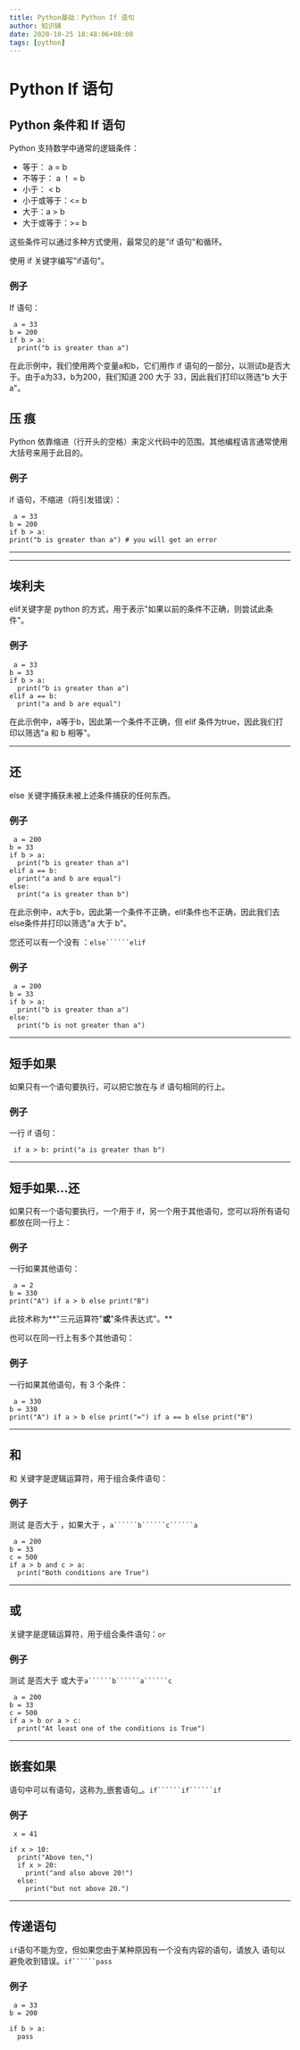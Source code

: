 ```yaml
---
title: Python基础：Python If 语句
author: 知识铺
date: 2020-10-25 18:48:06+08:00
tags: [python]
---
```


# Python If 语句

## Python 条件和 If 语句

Python 支持数学中通常的逻辑条件：

* 等于： a = b
* 不等于： a ！ = b
* 小于： < b
* 小于或等于：<= b
* 大于：a > b
* 大于或等于：>= b

这些条件可以通过多种方式使用，最常见的是"if 语句"和循环。

使用 if 关键字编写"if语句"。

### 例子

If 语句：

```
 a = 33
b = 200
if b > a:
  print("b is greater than a")

```

在此示例中，我们使用两个变量a和b，它们用作 if 语句的一部分，以测试b是否大于。由于a为33，b为200，我们知道 200 大于 33，因此我们打印以筛选"b 大于 a"。

## 压 痕

Python 依靠缩进（行开头的空格）来定义代码中的范围。其他编程语言通常使用大括号来用于此目的。

### 例子

if 语句，不缩进（将引发错误）：

```
 a = 33
b = 200
if b > a:
print("b is greater than a") # you will get an error

```

---

---

## 埃利夫

elif关键字是 python 的方式，用于表示"如果以前的条件不正确，则尝试此条件"。

### 例子

```
 a = 33
b = 33
if b > a:
  print("b is greater than a")
elif a == b:
  print("a and b are equal") 

```

在此示例中，a等于b，因此第一个条件不正确，但 elif 条件为true，因此我们打印以筛选"a 和 b 相等"。

---

## 还

else 关键字捕获未被上述条件捕获的任何东西。

### 例子

```
 a = 200
b = 33
if b > a:
  print("b is greater than a")
elif a == b:
  print("a and b are equal")
else:
  print("a is greater than b") 

```

在此示例中，a大于b，因此第一个条件不正确，elif条件也不正确，因此我们去 else条件并打印以筛选"a 大于 b"。

<font _mstmutation="1" _msthash="103896" _msttexthash="45277999">您还可以有一个没有 ：</font>``else``````elif``

### 例子

```
 a = 200
b = 33
if b > a:
  print("b is greater than a")
else:
  print("b is not greater than a") 

```

---

## 短手如果

如果只有一个语句要执行，可以把它放在与 if 语句相同的行上。

### 例子

一行 if 语句：

```
 if a > b: print("a is greater than b")

```

---

## 短手如果...还

如果只有一个语句要执行，一个用于 if，另一个用于其他语句，您可以将所有语句都放在同一行上：

### 例子

一行如果其他语句：

```
 a = 2
b = 330
print("A") if a > b else print("B")

```

此技术称为**"三元运算符"**或**"条件表达式"。**

也可以在同一行上有多个其他语句：

### 例子

一行如果其他语句，有 3 个条件：

```
 a = 330
b = 330
print("A") if a > b else print("=") if a == b else print("B")

```

---

## 和

和 关键字是逻辑运算符，用于组合条件语句：

### 例子

<font _mstmutation="1" _msthash="222430" _msttexthash="63377587">测试 是否大于 ，如果大于 ，</font>``a``````b``````c``````a``

```
 a = 200
b = 33
c = 500
if a > b and c > a:
  print("Both conditions are True") 

```

---

## 或

<font _mstmutation="1" _msthash="104845" _msttexthash="131312285">关键字是逻辑运算符，用于组合条件语句：</font>``or``

### 例子

<font _mstmutation="1" _msthash="221533" _msttexthash="30849715">测试 是否大于 或大于</font>``a``````b``````a``````c``

```
 a = 200
b = 33
c = 500
if a > b or a > c:
  print("At least one of the conditions is True") 

```

---

## 嵌套如果

<font _mstmutation="1" _msthash="105820" _msttexthash="91012129">语句中可以有语句，这称为_嵌套语句_。</font>``if``````if``````if``

### 例子

```
 x = 41

if x > 10:
  print("Above ten,")
  if x > 20:
    print("and also above 20!")
  else:
    print("but not above 20.")

```

---

## 传递语句

``if``<font _mstmutation="1" _msthash="105027" _msttexthash="399714315">语句不能为空，但如果您由于某种原因有一个没有内容的语句，请放入 语句以避免收到错误。</font>``if``````pass``

### 例子

```
 a = 33
b = 200

if b > a:
  pass

```

